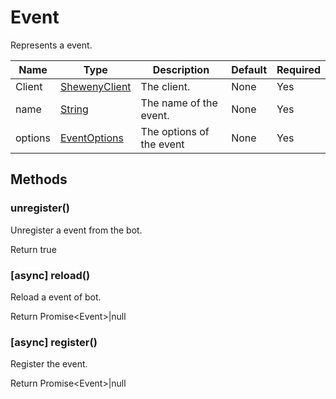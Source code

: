 # Event

Represents a event.

| Name    | Type                                                                                              | Description              | Default | Required |
| ------- | ------------------------------------------------------------------------------------------------- | ------------------------ | ------- | -------- |
| Client  | [ShewenyClient](./SHEWENY-CLIENT)                                                                 | The client.              | None    | Yes      |
| name    | [String](https://developer.mozilla.org/en-US/docs/Web/JavaScript/Reference/Global_Objects/String) | The name of the event.   | None    | Yes      |
| options | [EventOptions](./typedef/EventOptions.md)                                                         | The options of the event | None    | Yes      |

## Methods

### unregister()

Unregister a event from the bot.

Return true

### [async] reload()

Reload a event of bot.

Return Promise\<Event>|null

### [async] register()

Register the event.

Return Promise\<Event>|null
